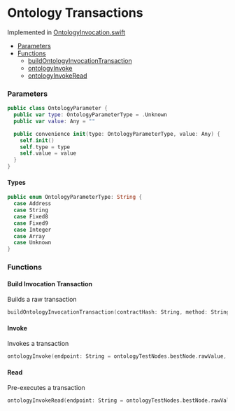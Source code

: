 # Ontology Transactions

Implemented in [OntologyInvocation.swift](https://github.com/Ryucoin/neovm-utils/blob/master/neovmUtils/Classes/OntologyInvocation.swift)

- [Parameters](#parameters)
- [Functions](#functions)
  - [buildOntologyInvocationTransaction](#build-invocation-transaction)
  - [ontologyInvoke](#invoke)
  - [ontologyInvokeRead](#read)

### Parameters

``` swift
public class OntologyParameter {
  public var type: OntologyParameterType = .Unknown
  public var value: Any = ""

  public convenience init(type: OntologyParameterType, value: Any) {
    self.init()
    self.type = type
    self.value = value
  }
}
```

#### Types

``` swift
public enum OntologyParameterType: String {
  case Address
  case String
  case Fixed8
  case Fixed9
  case Integer
  case Array
  case Unknown
}
```

### Functions

#### Build Invocation Transaction

Builds a raw transaction

``` swift
buildOntologyInvocationTransaction(contractHash: String, method: String, args: [OntologyParameter], gasPrice: Int = 0, gasLimit: Int = 0, wif: String, payer: String = "") -> String?
```

#### Invoke

Invokes a transaction

``` swift
ontologyInvoke(endpoint: String = ontologyTestNodes.bestNode.rawValue, contractHash: String, method: String, args: [OntologyParameter], gasPrice: Int = 0, gasLimit: Int = 0, wif: String, payer: String = "") -> String?
```

#### Read

Pre-executes a transaction

``` swift
ontologyInvokeRead(endpoint: String = ontologyTestNodes.bestNode.rawValue, contractHash: String, method: String, args: [OntologyParameter]) -> String?
```
